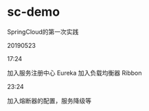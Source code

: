 # sc-demo
SpringCloud的第一次实践

20190523 

17:24

加入服务注册中心 Eureka
加入负载均衡器 Ribbon

23:24

加入熔断器的配置，服务降级等
